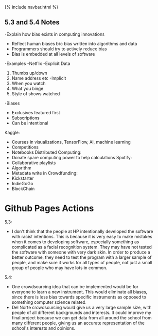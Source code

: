 {% include navbar.html %}

## 5.3 and 5.4 Notes

-Explain how bias exists in computing innovations
* Reflect human biases b/c bias written into algorithms and data
* Programmers should try to actively reduce bias
* Bias is embedded at all levels of software

-Examples
-Netflix
-Explicit Data
1. Thumbs up/down
2. Name address etc
-Implicit
1. When you watch
2. What you binge
3. Style of shows watched

-Biases
* Exclusives featured first
* Subscriptions
* Can be intentional


Kaggle:
* Courses in visualizations, TensorFlow, AI, machine learning
* Competitions
* Notebooks
Distributed Computing:
* Donate spare computing power to help calculations
Spotify:
* Collaborative playlists
* Algorithm
* Metadata write in
Crowdfunding:
* Kickstarter
* IndieGoGo
* BlockChain

# Github Pages Actions
5.3:
* I don't think that the people at HP intentionally developed the software with racist intentions. This is because it is very easy to make mistakes when it comes to developing software, especially something as complicated as a facial recognition system. They may have not tested the software with someone with very dark skin. In order to produce a better outcome, they need to test the program with a larger sample of people, and make sure it works for all types of people, not just a small group of people who may have lots in common.

5.4:
* One crowdsourcing idea that can be implemented would be for everyone to learn a new instrument. This would eliminate all biases, since there is less bias towards specific instruments as opposed to something computer science related.
* Del Norte crowdsourcing would give us a very large sample size, with people of all different backgrounds and interests. It could improve my final project because we can get data from all around the school from many different people, giving us an accurate representation of the school's interests and opinions.